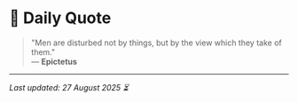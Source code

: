 # 📜 Daily Quote

> "Men are disturbed not by things, but by the view which they take of them."  
> — **Epictetus**

---

_Last updated: 27 August 2025 ⏳_
